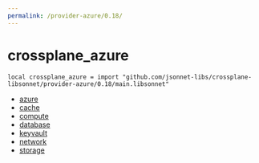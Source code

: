 ```yaml
---
permalink: /provider-azure/0.18/
---
```


# crossplane_azure

```jsonnet
local crossplane_azure = import "github.com/jsonnet-libs/crossplane-libsonnet/provider-azure/0.18/main.libsonnet"
```



* [azure](azure/index.md)
* [cache](cache/index.md)
* [compute](compute/index.md)
* [database](database/index.md)
* [keyvault](keyvault/index.md)
* [network](network/index.md)
* [storage](storage/index.md)